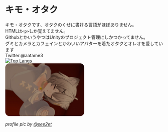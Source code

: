 # キモ・オタク
キモ・オタクです、オタクのくせに書ける言語がほぼありません。<br>
HTMLは`<p>`しか覚えてません。<br>
GithubとかいうやつはUnityのプロジェクト管理にしかつかってません。<br>
グミとカメラとカフェインとかわいいアバターを着たオタクとオレオを愛しています<br>
Twitter:@aatame3<br>
[![Top Langs](https://github-readme-stats.vercel.app/api/top-langs/?username=aatame3&layout=compact&theme=holi)](https://github.com/anuraghazra/github-readme-stats)<br>
<a href="https://aata.me"><img src=.\img.webp width="50%" height="50%"></a>

*profile pic by [@see2et](https://github.com/see2et)*
